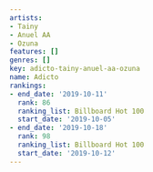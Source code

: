 ```yaml
---
artists:
- Tainy
- Anuel AA
- Ozuna
features: []
genres: []
key: adicto-tainy-anuel-aa-ozuna
name: Adicto
rankings:
- end_date: '2019-10-11'
  rank: 86
  ranking_list: Billboard Hot 100
  start_date: '2019-10-05'
- end_date: '2019-10-18'
  rank: 98
  ranking_list: Billboard Hot 100
  start_date: '2019-10-12'
---
```



